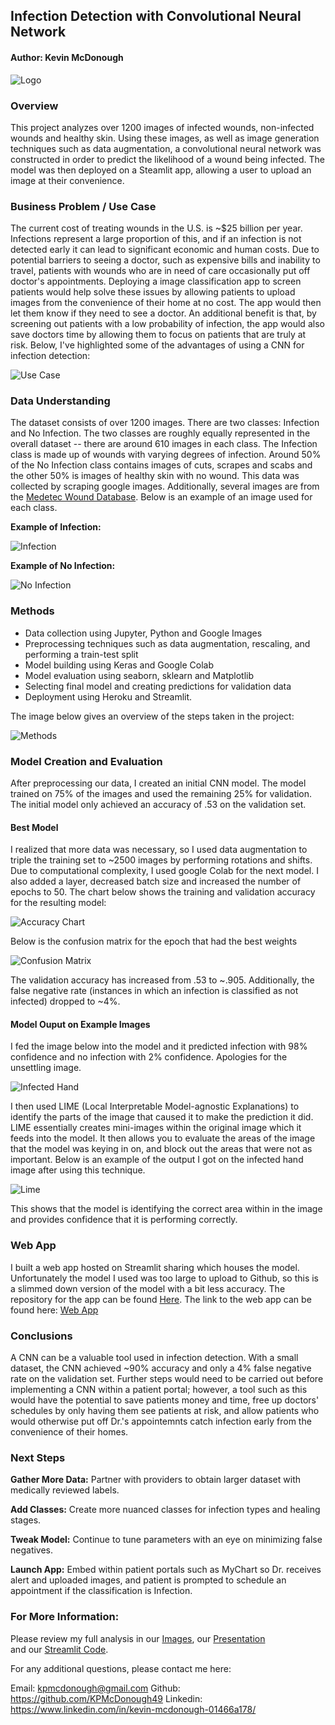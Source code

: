 ## Infection Detection with Convolutional Neural Network
#### Author: Kevin McDonough 
![Logo](Images/Digital_healthcare_logo.png)

### Overview
This project analyzes over 1200 images of infected wounds, non-infected wounds and healthy skin. Using these images, as well as image generation techniques such as data augmentation, a convolutional neural network was constructed in order to predict the likelihood of a wound being infected. The model was then deployed on a Steamlit app, allowing a user to upload an image at their convenience. 

### Business Problem / Use Case 
The current cost of treating wounds in the U.S. is ~$25 billion per year. Infections represent a large proportion of this, and if an infection is not detected early it can lead to significant economic and human costs. Due to potential barriers to seeing a doctor, such as expensive bills and inability to travel, patients with wounds who are in need of care occasionally put off doctor's appointments. Deploying a image classification app to screen patients would help solve these issues by allowing patients to upload images from the convenience of their home at no cost. The app would then let them know if they need to see a doctor. An additional benefit is that, by screening out patients with a low probability of infection, the app would also save doctors time by allowing them to focus on patients that are truly at risk. Below, I've highlighted some of the advantages of using a CNN for infection detection: 

![Use Case](Images/Use_case.png)

### Data Understanding 
The dataset consists of over 1200 images. There are two classes: Infection and No Infection. The two classes are roughly equally represented in the overall dataset -- there are around 610 images in each class. The Infection class is made up of wounds with varying degrees of infection. Around 50% of the No Infection class contains images of cuts, scrapes and scabs and the other 50% is images of healthy skin with no wound. This data was collected by scraping google images. Additionally, several images are from the [Medetec Wound Database](http://www.medetec.co.uk/files/medetec-image-databases.html). Below is an example of an image used for each class. 

**Example of Infection:**

![Infection](Images/Infection_example.png)

**Example of No Infection:**

![No Infection](Images/No_infection_example.png)


### Methods
* Data collection using Jupyter, Python and Google Images
* Preprocessing techniques such as data augmentation, rescaling, and performing a train-test split  
* Model building using Keras and Google Colab 
* Model evaluation using seaborn, sklearn and Matplotlib
* Selecting final model and creating predictions for validation data
* Deployment using Heroku and Streamlit. 

The image below gives an overview of the steps taken in the project: 

![Methods](Images/Methods.png)


### Model Creation and Evaluation  

After preprocessing our data, I created an initial CNN model. The model trained on 75% of the images and used the remaining 25% for validation. The initial model only achieved an accuracy of .53 on the validation set. 

#### Best Model 

I realized that more data was necessary, so I used data augmentation to triple the training set to ~2500 images by performing rotations and shifts. Due to computational complexity, I used google Colab for the next model. I also added a layer, decreased batch size and increased the number of epochs to 50. The chart below shows the training and validation accuracy for the resulting model: 

![Accuracy Chart](Images/best_model_accuracy.png)

Below is the confusion matrix for the epoch that had the best weights 

![Confusion Matrix](Images/confusion_matrix.png)

The validation accuracy has increased from .53 to ~.905. Additionally, the false negative rate (instances in which an infection is classified as not infected) dropped to ~4%. 

#### Model Ouput on Example Images

I fed the image below into the model and it predicted infection with 98% confidence and no infection with 2% confidence. Apologies for the unsettling image.

![Infected Hand](Images/infected_hand.png)

I then used LIME (Local Interpretable Model-agnostic Explanations) to identify the parts of the image that caused it to make the prediction it did. LIME essentially creates mini-images within the original image which it feeds into the model. It then allows you to evaluate the areas of the image that the model was keying in on, and block out the areas that were not as important. Below is an example of the output I got on the infected hand image after using this technique. 

![Lime](Images/Lime_Output.png)

This shows that the model is identifying the correct area within in the image and provides confidence that it is performing correctly. 

### Web App

I built a web app hosted on Streamlit sharing which houses the model. Unfortunately the model I used was too large to upload to Github, so this is a slimmed down version of the model with a bit less accuracy. The repository for the app can be found [Here](https://github.com/KPMcDonough49/streamlit_share). The link to the web app can be found here: [Web App](https://share.streamlit.io/kpmcdonough49/streamlit_share/main/app.py)


### Conclusions 

A CNN can be a valuable tool used in infection detection. With a small dataset, the CNN achieved ~90% accuracy and only a 4% false negative rate on the validation set. Further steps would need to be carried out before implementing a CNN within a patient portal; however, a tool such as this would have the potential to save patients money and time, free up doctors' schedules by only having them see patients at risk, and allow patients who would otherwise put off Dr.'s appointemnts catch infection early from the convenience of their homes. 

### Next Steps

**Gather More Data:** Partner with providers to obtain larger dataset with medically reviewed labels.

**Add Classes:** Create more nuanced classes for infection types and healing stages.

**Tweak Model:** Continue to tune parameters with an eye on minimizing false negatives.

**Launch App:** Embed within patient portals such as MyChart so Dr. receives alert and uploaded images, and patient is prompted to schedule an appointment if the classification is Infection. 

### For More Information:
Please review my full analysis in our [Images](./Images), our [Presentation](Capstone_presentation.pdf)   
and our [Streamlit Code](./Streamlit.py). 

For any additional questions, please contact me here:

Email: kpmcdonough@gmail.com
Github: https://github.com/KPMcDonough49
Linkedin: https://www.linkedin.com/in/kevin-mcdonough-01466a178/
